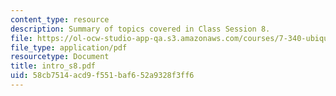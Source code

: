 ```yaml
---
content_type: resource
description: Summary of topics covered in Class Session 8.
file: https://ol-ocw-studio-app-qa.s3.amazonaws.com/courses/7-340-ubiquitination-the-proteasome-and-human-disease-fall-2004/58cb7514acd9f551baf652a9328f3ff6_intro_s8.pdf
file_type: application/pdf
resourcetype: Document
title: intro_s8.pdf
uid: 58cb7514-acd9-f551-baf6-52a9328f3ff6
---
```

